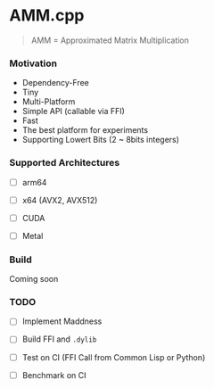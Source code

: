 # AMM.cpp 

> AMM = Approximated Matrix Multiplication

### Motivation

- Dependency-Free
- Tiny
- Multi-Platform
- Simple API (callable via FFI)
- Fast
- The best platform for experiments
- Supporting Lowert Bits (2 ~ 8bits integers)

### Supported Architectures

- [ ] arm64
- [ ] x64 (AVX2, AVX512)
- [ ] CUDA
- [ ] Metal


### Build

Coming soon

### TODO

- [ ] Implement Maddness
- [ ] Build FFI and `.dylib`
- [ ] Test on CI (FFI Call from Common Lisp or Python)
- [ ] Benchmark on CI

